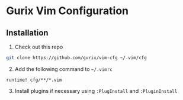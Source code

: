 # Gurix Vim Configuration

## Installation

1. Check out this repo

```sh
git clone https://github.com/gurix/vim-cfg ~/.vim/cfg 
```

2. Add the following command to `~/.vimrc` 

```vim
runtime! cfg/**/*.vim
```

3. Install plugins if necessary using `:PlugInstall` and `:PluginInstall`
